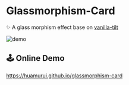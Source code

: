 # Glassmorphism-Card

✨ A glass morphism effect base on [vanilla-tilt](https://github.com/micku7zu/vanilla-tilt.js)

![demo](demo.gif)

## 🕹 Online Demo

<https://huamurui.github.io/glassmorphism-card>
